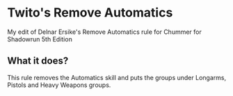 # Twito's Remove Automatics
My edit of Delnar Ersike's Remove Automatics rule for Chummer for Shadowrun 5th Edition

##	What it does?
This rule removes the Automatics skill and puts the groups under Longarms, Pistols and Heavy Weapons groups.
